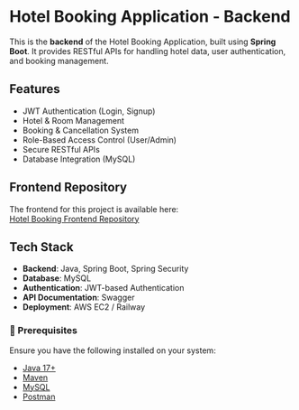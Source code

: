 
#  Hotel Booking Application - Backend

This is the **backend** of the Hotel Booking Application, built using **Spring Boot**. It provides RESTful APIs for handling hotel data, user authentication, and booking management.

## Features
- JWT Authentication (Login, Signup)
- Hotel & Room Management
- Booking & Cancellation System
- Role-Based Access Control (User/Admin)
- Secure RESTful APIs
- Database Integration (MySQL)

## Frontend Repository
The frontend for this project is available here:  
 [Hotel Booking Frontend Repository](https://github.com/KiranPatkari3/Hotel-Client.git)

## Tech Stack
- **Backend**: Java, Spring Boot, Spring Security
- **Database**: MySQL
- **Authentication**: JWT-based Authentication
- **API Documentation**: Swagger
- **Deployment**: AWS EC2 / Railway


### 🔹 Prerequisites
Ensure you have the following installed on your system:
- [Java 17+](https://adoptium.net/)
- [Maven](https://maven.apache.org/)
- [MySQL](https://www.mysql.com/)
- [Postman](https://www.postman.com/)

